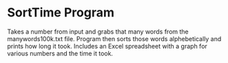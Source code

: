 # SortTime Program
Takes a number from input and grabs that many words from the manywords100k.txt file. Program then sorts those words alphebetically and prints how long it took. Includes an Excel spreadsheet with a graph for various numbers and the time it took.